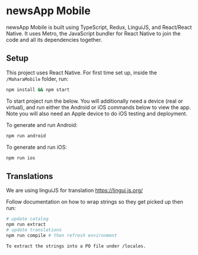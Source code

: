 # newsApp Mobile

newsApp Mobile is built using TypeScript, Redux, LinguiJS, and React/React Native.
It uses Metro, the JavaScript bundler for React Native to join the code and all its dependencies together.


## Setup

This project uses React Native. For first time set up, inside the `/MaharaMobile` folder, run:

 ```bash
 npm install && npm start
 ```

To start project run the below. You will additionally need a device (real or virtual), and run either the Android or iOS commands below to view the app. Note you will also need an Apple device to do iOS testing and deployment.

To generate and run Android:

```bash
npm run android
```

To generate and run iOS:

```bash
npm run ios
```

## Translations

We are using linguiJS for translation <https://lingui.js.org/>

Follow documentation on how to wrap strings so they get picked up then run:

```bash
# update catalog
npm run extract
# update translations
npm run compile # then refresh environment

To extract the strings into a PO file under /locales.
```




